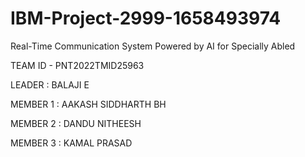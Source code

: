 # IBM-Project-2999-1658493974
Real-Time Communication System Powered by AI for Specially Abled

TEAM ID - PNT2022TMID25963

LEADER   : BALAJI E

MEMBER 1 : AAKASH SIDDHARTH BH 

MEMBER 2 : DANDU NITHEESH

MEMBER 3 : KAMAL PRASAD
